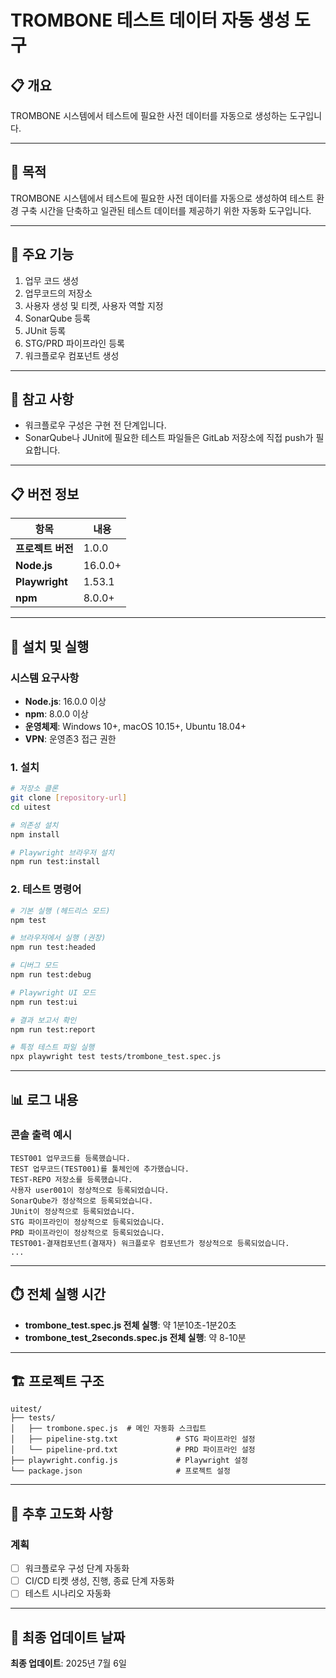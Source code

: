 # TROMBONE 테스트 데이터 자동 생성 도구

## 📋 개요

TROMBONE 시스템에서 테스트에 필요한 사전 데이터를 자동으로 생성하는 도구입니다.

---

## 🎯 목적

TROMBONE 시스템에서 테스트에 필요한 사전 데이터를 자동으로 생성하여 테스트 환경 구축 시간을 단축하고 일관된 테스트 데이터를 제공하기 위한 자동화 도구입니다.

---

## 🚀 주요 기능

1. 업무 코드 생성
2. 업무코드의 저장소
3. 사용자 생성 및 티켓, 사용자 역할 지정
4. SonarQube 등록
5. JUnit 등록
6. STG/PRD 파이프라인 등록
7. 워크플로우 컴포넌트 생성

---

## 📝 참고 사항

- 워크플로우 구성은 구현 전 단계입니다.
- SonarQube나 JUnit에 필요한 테스트 파일들은 GitLab 저장소에 직접 push가 필요합니다.

---

## 📋 버전 정보

| 항목 | 내용 |
|------|------|
| **프로젝트 버전** | 1.0.0 |
| **Node.js** | 16.0.0+ |
| **Playwright** | 1.53.1 |
| **npm** | 8.0.0+ |

---

## 🔧 설치 및 실행

### 시스템 요구사항
- **Node.js**: 16.0.0 이상
- **npm**: 8.0.0 이상
- **운영체제**: Windows 10+, macOS 10.15+, Ubuntu 18.04+
- **VPN**: 운영존3 접근 권한

### 1. 설치
```bash
# 저장소 클론
git clone [repository-url]
cd uitest

# 의존성 설치
npm install

# Playwright 브라우저 설치
npm run test:install
```

### 2. 테스트 명령어
```bash
# 기본 실행 (헤드리스 모드)
npm test

# 브라우저에서 실행 (권장)
npm run test:headed

# 디버그 모드
npm run test:debug

# Playwright UI 모드
npm run test:ui

# 결과 보고서 확인
npm run test:report

# 특정 테스트 파일 실행
npx playwright test tests/trombone_test.spec.js
```

---

## 📊 로그 내용

### 콘솔 출력 예시
```
TEST001 업무코드를 등록했습니다.
TEST 업무코드(TEST001)를 툴체인에 추가했습니다.
TEST-REPO 저장소를 등록했습니다.
사용자 user001이 정상적으로 등록되었습니다.
SonarQube가 정상적으로 등록되었습니다.
JUnit이 정상적으로 등록되었습니다.
STG 파이프라인이 정상적으로 등록되었습니다.
PRD 파이프라인이 정상적으로 등록되었습니다.
TEST001-결재컴포넌트(결재자) 워크플로우 컴포넌트가 정상적으로 등록되었습니다.
...
```

---

## ⏱️ 전체 실행 시간

- **trombone_test.spec.js 전체 실행**: 약 1분10초-1분20초
- **trombone_test_2seconds.spec.js 전체 실행**: 약 8-10분

---

## 🏗️ 프로젝트 구조

```
uitest/
├── tests/
│   ├── trombone.spec.js  # 메인 자동화 스크립트
│   ├── pipeline-stg.txt             # STG 파이프라인 설정
│   └── pipeline-prd.txt             # PRD 파이프라인 설정
├── playwright.config.js             # Playwright 설정
└── package.json                     # 프로젝트 설정
```

---

## 🔮 추후 고도화 사항

### 계획
- [ ] 워크플로우 구성 단계 자동화
- [ ] CI/CD 티켓 생성, 진행, 종료 단계 자동화
- [ ] 테스트 시나리오 자동화

---

## 📅 최종 업데이트 날짜

**최종 업데이트**: 2025년 7월 6일
